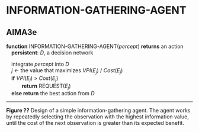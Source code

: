 # INFORMATION-GATHERING-AGENT

## AIMA3e
__function__ INFORMATION-GATHERING-AGENT(_percept_) __returns__ an action  
&emsp;__persistent__: _D_, a decision network  

&emsp;integrate _percept_ into _D_  
&emsp;_j_ &larr; the value that maximizes _VPI_(_E<sub>j</sub>_) / _Cost_(_E<sub>j</sub>_)  
&emsp;__if__  _VPI_(_E<sub>j</sub>_) >  _Cost_(_E<sub>j</sub>_)  
&emsp;&emsp;&emsp;__return__ REQUEST(_E<sub>j</sub>_)  
&emsp;__else return__ the best action from _D_  

---
__Figure ??__ Design of a simple information-gathering agent. The agent works by repeatedly selecting the observation with the highest information value, until the cost of the next observation is greater than its expected benefit.
